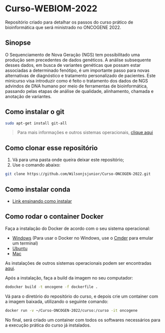# Curso-WEBIOM-2022

Repositório criado para detalhar os passos do curso prático de bioinformática que será ministrado no ONCOGENE 2022.


## Sinopse

O Sequenciamento de Nova Geração (NGS) tem possibilitado uma produção sem precedentes de dados genéticos. A análise subsequente desses dados, em busca de variantes genéticas que possam estar associadas a determinado fenótipo, é um importante passo para novas alternativas de diagnóstico e tratamento personalizado de pacientes. Este minicurso visa introduzir como é feito o tratamento dos dados de NGS advindos de DNA humano por meio de ferramentas de bioinformática, passando pelas etapas de análise de qualidade, alinhamento, chamada e anotação de variantes.

## Como instalar o git

```bash
sudo apt-get install git-all
```

> Para mais informações e outros sistemas operacionais, [clique aqui](https://git-scm.com/book/pt-br/v2/Come%C3%A7ando-Instalando-o-Git)

## Como clonar esse repositório

1. Vá para uma pasta onde queira deixar este repositório;
2. Use o comando abaixo:

```bash
git clone https://github.com/Wilsonjsjunior/Curso-ONCOGEN-2022.git
```

## Como instalar conda

* [Link ensinando como instalar](https://conda.io/docs/user-guide/install/index.html)

## Como rodar o container Docker

Faça a instalação do Docker de acordo com o seu sistema operacional:

* [Windows](https://store.docker.com/editions/community/docker-ce-desktop-windows) (Para usar o Docker no Windows, use o [Cmder](http://cmder.net/) para emular um terminal)
* [Ubuntu](https://store.docker.com/editions/community/docker-ce-server-ubuntu)
* [Mac](https://store.docker.com/editions/community/docker-ce-desktop-mac)

As instalações de outros sistemas operacionais podem ser encontradas [aqui](https://www.docker.com/community-edition).

Após a instalação, faça a build da imagem no seu computador:

```bash
dodocker build -t oncogene -f dockerfile .
```

Vá para o diretório do repositório do curso, e depois crie um container com a imagem baixada, utilizando o seguinte comando:

```bash
docker run -v ~/Curso-ONCOGEN-2022/curso:/curso -it oncogene
```

No final, será criado um container com todos os softwares necessários para a execução prática do curso já instalados.
